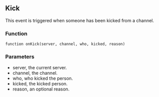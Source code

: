 ## Kick

This event is triggered when someone has been kicked from a channel.

### Function

	function onKick(server, channel, who, kicked, reason)

### Parameters

* server, the current server.
* channel, the channel.
* who, who kicked the person.
* kicked, the kicked person.
* reason, an optional reason.

<!--- vim: set syntax=mkd: -->
